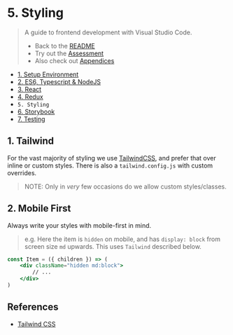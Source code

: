 # 5. Styling

> A guide to frontend development with Visual Studio Code.
>
> - Back to the [README](../../README.md)
> - Try out the [Assessment](./guides/CryptoCharts.md)
> - Also check out [Appendices](./appendix/CodingStandards.md)

- [1. Setup Environment](./1-SetupEnvironment.md)
- [2. ES6, Typescript & NodeJS](./2-Javascript.md)
- [3. React](./3-React.md)
- [4. Redux](./4-Redux.md)
- `5. Styling`
- [6. Storybook](./6-Storybook.md)
- [7. Testing](./7-Testing.md)

## 1. Tailwind

For the vast majority of styling we use [TailwindCSS](https://tailwindcss.com/), and prefer that over inline or custom styles. There is also a `tailwind.config.js` with custom overrides.

> NOTE: Only in _very_ few occasions do we allow custom styles/classes.

## 2. Mobile First

Always write your styles with mobile-first in mind.

> e.g. Here the item is `hidden` on mobile, and has `display: block` from screen size `md` upwards.
> This uses `Tailwind` described below.

```jsx
const Item = ({ children }) => (
    <div className="hidden md:block">
        // ...
    </div>
)
```

## References

- [Tailwind CSS](https://tailwindcss.com/)
